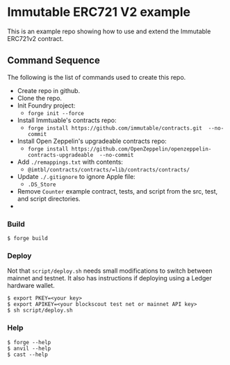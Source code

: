 # Immutable ERC721 V2 example

This is an example repo showing how to use and extend the Immutable ERC721v2 contract.

## Command Sequence

The following is the list of commands used to create this repo.

- Create repo in github. 
- Clone the repo.
- Init Foundry project: 
  - `forge init --force`
- Install Immtuable's contracts repo:
  - `forge install https://github.com/immutable/contracts.git  --no-commit`
- Install Open Zeppelin's upgradeable contracts repo:
  - `forge install https://github.com/OpenZeppelin/openzeppelin-contracts-upgradeable  --no-commit`
- Add `./remappings.txt` with contents:
  - `@imtbl/contracts/contracts/=lib/contracts/contracts/`
- Update `./.gitignore` to ignore Apple file:
  - `.DS_Store`
- Remove `Counter` example contract, tests, and script from the src, test, and script directories.
- 




### Build

```shell
$ forge build
```

### Deploy

Not that `script/deploy.sh` needs small modifications to switch between mainnet and testnet. It also has instructions if deploying using a Ledger hardware wallet.

```shell
$ export PKEY=<your key>
$ export APIKEY=<your blockscout test net or mainnet API key>
$ sh script/deploy.sh
```



### Help

```shell
$ forge --help
$ anvil --help
$ cast --help
```

